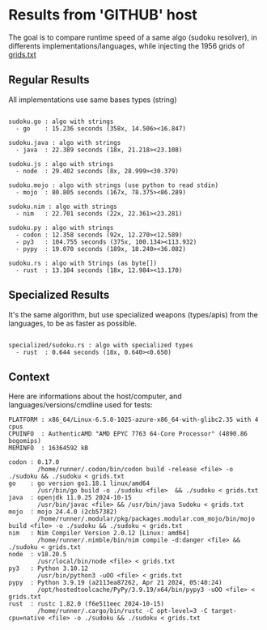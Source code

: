 # Results from 'GITHUB' host

The goal is to compare runtime speed of a same algo (sudoku resolver), in differents implementations/languages, while injecting the 1956 grids of [grids.txt](grids.txt)

## Regular Results

All implementations use same bases types (string)

```

sudoku.go : algo with strings
  - go    : 15.236 seconds (358x, 14.506><16.847)

sudoku.java : algo with strings
  - java  : 22.389 seconds (18x, 21.218><23.108)

sudoku.js : algo with strings
  - node  : 29.402 seconds (8x, 28.999><30.379)

sudoku.mojo : algo with strings (use python to read stdin)
  - mojo  : 80.805 seconds (167x, 78.375><86.289)

sudoku.nim : algo with strings
  - nim   : 22.701 seconds (22x, 22.361><23.281)

sudoku.py : algo with strings
  - codon : 12.358 seconds (92x, 12.270><12.589)
  - py3   : 104.755 seconds (375x, 100.134><113.932)
  - pypy  : 19.070 seconds (189x, 18.240><36.082)

sudoku.rs : algo with Strings (as byte[])
  - rust  : 13.104 seconds (18x, 12.984><13.170)

```

## Specialized Results

It's the same algorithm, but use specialized weapons (types/apis) from the languages, to be as faster as possible.

```

specialized/sudoku.rs : algo with specialized types
  - rust  : 0.644 seconds (18x, 0.640><0.650)

```
## Context

Here are informations about the host/computer, and languages/versions/cmdline used for tests:
```
PLATFORM : x86_64/Linux-6.5.0-1025-azure-x86_64-with-glibc2.35 with 4 cpus
CPUINFO  : AuthenticAMD "AMD EPYC 7763 64-Core Processor" (4890.86 bogomips)
MEMINFO  : 16364592 kB

codon : 0.17.0
        /home/runner/.codon/bin/codon build -release <file> -o ./sudoku && ./sudoku < grids.txt
go    : go version go1.18.1 linux/amd64
        /usr/bin/go build -o ./sudoku <file>  && ./sudoku < grids.txt
java  : openjdk 11.0.25 2024-10-15
        /usr/bin/javac <file> && /usr/bin/java Sudoku < grids.txt
mojo  : mojo 24.4.0 (2cb57382)
        /home/runner/.modular/pkg/packages.modular.com_mojo/bin/mojo build <file> -o ./sudoku && ./sudoku < grids.txt
nim   : Nim Compiler Version 2.0.12 [Linux: amd64]
        /home/runner/.nimble/bin/nim compile -d:danger <file> && ./sudoku < grids.txt
node  : v18.20.5
        /usr/local/bin/node <file> < grids.txt
py3   : Python 3.10.12
        /usr/bin/python3 -uOO <file> < grids.txt
pypy  : Python 3.9.19 (a2113ea87262, Apr 21 2024, 05:40:24)
        /opt/hostedtoolcache/PyPy/3.9.19/x64/bin/pypy3 -uOO <file> < grids.txt
rust  : rustc 1.82.0 (f6e511eec 2024-10-15)
        /home/runner/.cargo/bin/rustc -C opt-level=3 -C target-cpu=native <file> -o ./sudoku && ./sudoku < grids.txt

```


